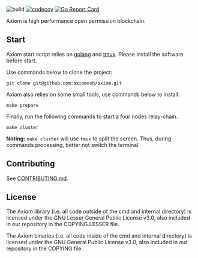 ![build](https://github.com/axiomesh/axiom/workflows/build/badge.svg)
[![codecov](https://codecov.io/gh/axiomesh/axiom/branch/main/graph/badge.svg)](https://codecov.io/gh/axiomesh/axiom)
[![Go Report Card](https://goreportcard.com/badge/github.com/axiomesh/axiom)](https://goreportcard.com/report/github.com/axiomesh/axiom)

Axiom is high performance open permission blockchain.

## Start

Axiom start script relies on [golang](https://golang.org/) and [tmux](https://github.com/tmux/tmux/wiki). Please
install the software before start.

Use commands below to clone the project:

```shell
git clone git@github.com:axiomesh/axiom.git
```

Axiom also relies on some small tools, use commands below to install:

```shell
make prepare
```

Finally, run the following commands to start a four nodes relay-chain.

```shell
make cluster
```

**Noting:** `make cluster` will use `tmux` to split the screen. Thus, during commands processing, better not switch the terminal.

## Contributing

See [CONTRIBUTING.md](https://github.com/axiomesh/axiom/blob/main/CONTRIBUTING.md).

## License

The Axiom library (i.e. all code outside of the cmd and internal directory) is licensed under the GNU Lesser General Public License v3.0, also included in our repository in the COPYING.LESSER file.

The Axiom binaries (i.e. all code inside of the cmd and internal directory) is licensed under the GNU General Public License v3.0, also included in our repository in the COPYING file.
